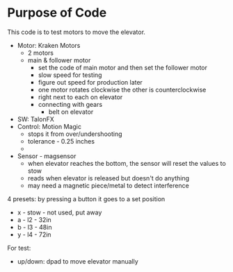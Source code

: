 # Purpose of Code

This code is to test motors to move the elevator.

- Motor: Kraken Motors 
    - 2 motors
    - main & follower motor
        - set the code of main motor and then set the follower motor 
        - slow speed for testing
        - figure out speed for production later
        - one motor rotates clockwise the other is counterclockwise
        - right next to each on elevator
        - connecting with gears
            - belt on elevator
- SW: TalonFX
- Control: Motion Magic
    - stops it from over/undershooting
    - tolerance - 0.25 inches
    - 
- Sensor - magsensor
    - when elevator reaches the bottom, the sensor will reset the values to stow
    - reads when elevator is released but doesn't do anything
    - may need a magnetic piece/metal to detect interference


4 presets: by pressing a button it goes to a set position
- x - stow - not used, put away
- a - l2 - 32in
- b - l3 - 48in
- y - l4 - 72in

For test:
- up/down: dpad to move elevator manually




